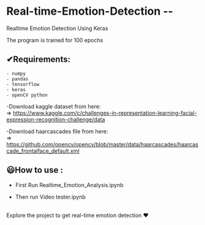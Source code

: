 # Real-time-Emotion-Detection --
Realtime Emotion Detection Using Keras

The program is trained for 100 epochs

## ✔Requirements:
    - numpy
    - pandas
    - tensorflow
    - keras
    - openCV python

-Download kaggle dataset from here: <br>
=> https://www.kaggle.com/c/challenges-in-representation-learning-facial-expression-recognition-challenge/data


-Download haarcascades file from here:<br>
=> https://github.com/opencv/opencv/blob/master/data/haarcascades/haarcascade_frontalface_default.xml

## 😃How to use :
- First Run Realtime_Emotion_Analysis.ipynb

- Then run Video tester.ipynb

<br>
Explore the project to get real-time emotion detection ❤
